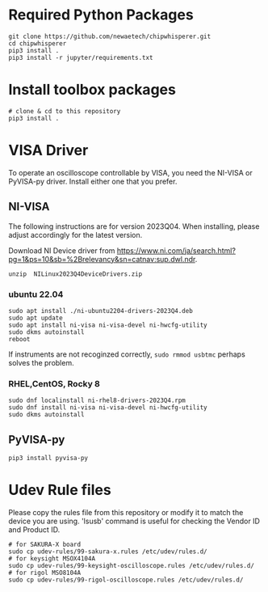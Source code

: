 
# Required Python Packages
```
git clone https://github.com/newaetech/chipwhisperer.git
cd chipwhisperer
pip3 install .
pip3 install -r jupyter/requirements.txt
```

# Install toolbox packages
```
# clone & cd to this repository
pip3 install .
```

# VISA Driver
To operate an oscilloscope controllable by VISA, you need the NI-VISA or PyVISA-py driver. Install either one that you prefer.

## NI-VISA
The following instructions are for version 2023Q04. When installing, please adjust accordingly for the latest version.

Download NI Device driver from https://www.ni.com/ja/search.html?pg=1&ps=10&sb=%2Brelevancy&sn=catnav:sup.dwl.ndr.

```
unzip  NILinux2023Q4DeviceDrivers.zip
```

### ubuntu 22.04
```
sudo apt install ./ni-ubuntu2204-drivers-2023Q4.deb
sudo apt update
sudo apt install ni-visa ni-visa-devel ni-hwcfg-utility
sudo dkms autoinstall
reboot
```

If instruments are not recoginzed correctly, `sudo rmmod usbtmc` perhaps solves the problem.

### RHEL,CentOS, Rocky 8
```
sudo dnf localinstall ni-rhel8-drivers-2023Q4.rpm
sudo dnf install ni-visa ni-visa-devel ni-hwcfg-utility
sudo dkms autoinstall
```

## PyVISA-py
```
pip3 install pyvisa-py
```

# Udev Rule files
Please copy the rules file from this repository or modify it to match the device you are using. 'lsusb' command is useful for checking the Vendor ID and Product ID.

```
# for SAKURA-X board
sudo cp udev-rules/99-sakura-x.rules /etc/udev/rules.d/
# for keysight MSOX4104A
sudo cp udev-rules/99-keysight-oscilloscope.rules /etc/udev/rules.d/
# for rigol MSO8104A
sudo cp udev-rules/99-rigol-oscilloscope.rules /etc/udev/rules.d/
```